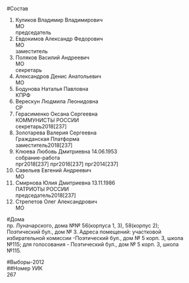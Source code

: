 #Состав  
1. Куликов Владимир Владимирович  
    МО  
    председатель  
2. Евдокимов Александр Федорович  
    МО  
    заместитель  
3. Поляков Василий Андреевич  
    МО  
    секретарь  
4. Александров Денис Анатольевич  
    МО  
5. Бодунова Наталья Павловна  
    КПРФ  
6. Верескун Людмила Леонидовна  
    СР  
7. Герасименко Оксана Сергеевна  
    КОММУНИСТЫ РОССИИ  
    секретарь2018[237]  
8. Золотарева Валерия Сергеевна  
    Гражданская Платформа  
    заместитель2018[237]  
9. Клюева Любовь Дмитриевна 14.06.1953  
    собрание-работа  
    прг2018[237] прг2016[237] прг2014[237]  
10. Савельев Евгений Андреевич  
    МО  
11. Смирнова Юлия Дмитриевна 13.11.1986  
    ПАТРИОТЫ РОССИИ  
    председатель2018[237]  
12. Стрепетов Олег Александрович  
    МО  
  
#Дома  
пр. Луначарского, дома №№ 56(корпуса 1, 3), 58(корпус 2); Поэтический бул., дом № 3. Адреса помещений: участковой избирательной комиссии -Поэтический бул., дом № 5 корп. 3, школа №115; для голосования - Поэтический бул., дом № 5 корп. 3, школа №115.  
  
#Выборы-2012  
##Номер УИК  
267  
